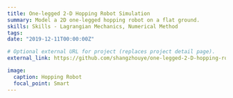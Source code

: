 ```yaml
---
title: One-legged 2-D Hopping Robot Simulation
summary: Model a 2D one-legged hopping robot on a flat ground.
skills: Skills - Lagrangian Mechanics, Numerical Method
tags:
date: "2019-12-11T00:00:00Z"

# Optional external URL for project (replaces project detail page).
external_link: https://github.com/shangzhouye/one-legged-2-D-hopping-robot/#readme

image:
  caption: Hopping Robot
  focal_point: Smart
---
```

